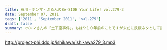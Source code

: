 ```yaml
---
title: 石川・ホンマ・ぶるんのBe-SIDE Your Life! vol.279-3
date: September 07, 2011
tags: ['2011', 'September 2011', 'vol.279']
draft: false
summary: ホンマさんの「土下座事件」。もはや１０年前のことですが未だに鉄板ネタとして語り継がれるとは・・・生放送スタジオの前で「土下座」とは・・・その鉄板ネタの真実はイベントでまたまた語られるのでしょうか。NAMAE
---
```


http://project-phi.ddo.jp/ishikawa/ishikawa279_3.mp3
